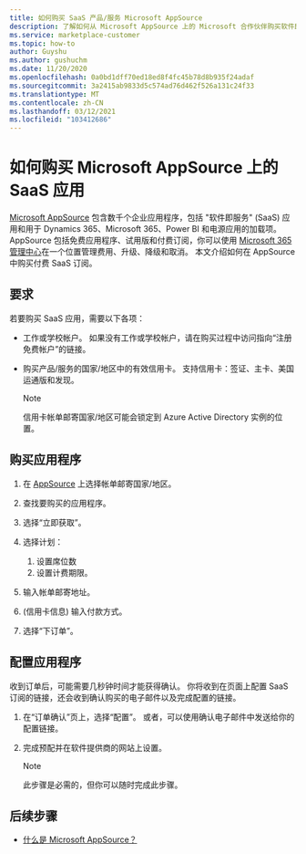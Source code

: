 ```yaml
---
title: 如何购买 SaaS 产品/服务 Microsoft AppSource
description: 了解如何从 Microsoft AppSource 上的 Microsoft 合作伙伴购买软件即服务 (SaaS) 应用。
ms.service: marketplace-customer
ms.topic: how-to
author: Guyshu
ms.author: gushuchm
ms.date: 11/20/2020
ms.openlocfilehash: 0a0bd1dff70ed18ed8f4fc45b78d8b935f24adaf
ms.sourcegitcommit: 3a2415ab9833d5c574ad76d462f526a131c24f33
ms.translationtype: MT
ms.contentlocale: zh-CN
ms.lasthandoff: 03/12/2021
ms.locfileid: "103412686"
---
```

# <a name="how-to-purchase-saas-apps-on-microsoft-appsource"></a>如何购买 Microsoft AppSource 上的 SaaS 应用

[Microsoft AppSource](https://appsource.microsoft.com/) 包含数千个企业应用程序，包括 "软件即服务" (SaaS) 应用和用于 Dynamics 365、Microsoft 365、Power BI 和电源应用的加载项。 AppSource 包括免费应用程序、试用版和付费订阅，你可以使用 [Microsoft 365 管理中心](/microsoft-365/admin/admin-overview/about-the-admin-center)在一个位置管理费用、升级、降级和取消。 本文介绍如何在 AppSource 中购买付费 SaaS 订阅。

## <a name="requirements"></a>要求

若要购买 SaaS 应用，需要以下各项：

- 工作或学校帐户。 如果没有工作或学校帐户，请在购买过程中访问指向“注册免费帐户”的链接。

- 购买产品/服务的国家/地区中的有效信用卡。 支持信用卡：签证、主卡、美国运通版和发现。

    > [!Note]
    > 信用卡帐单邮寄国家/地区可能会锁定到 Azure Active Directory 实例的位置。

## <a name="purchase-the-application"></a>购买应用程序

1. 在 [AppSource](https://appsource.microsoft.com/) 上选择帐单邮寄国家/地区。
1. 查找要购买的应用程序。
1. 选择“立即获取”。
1. 选择计划：

    1. 设置席位数
    1. 设置计费期限。
    
1. 输入帐单邮寄地址。
1.  (信用卡信息) 输入付款方式。    
1. 选择“下订单”。

## <a name="configure-the-application"></a>配置应用程序

收到订单后，可能需要几秒钟时间才能获得确认。 你将收到在页面上配置 SaaS 订阅的链接，还会收到确认购买的电子邮件以及完成配置的链接。

1. 在“订单确认”页上，选择“配置”。 或者，可以使用确认电子邮件中发送给你的配置链接。
1. 完成预配并在软件提供商的网站上设置。

    > [!Note]
    > 此步骤是必需的，但你可以随时完成此步骤。

## <a name="next-steps"></a>后续步骤

- [什么是 Microsoft AppSource？](appsource-overview.md)

